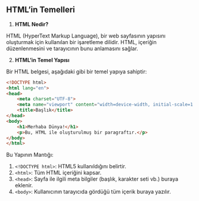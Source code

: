 ## HTML’in Temelleri

1. **HTML Nedir?**

HTML (HyperText Markup Language), bir web sayfasının yapısını oluşturmak için kullanılan bir işaretleme dilidir. HTML, içeriğin düzenlenmesini ve tarayıcının bunu anlamasını sağlar.

2. **HTML’in Temel Yapısı** 

Bir HTML belgesi, aşağıdaki gibi bir temel yapıya sahiptir:

```html
<!DOCTYPE html>
<html lang="en">
<head>
    <meta charset="UTF-8">
    <meta name="viewport" content="width=device-width, initial-scale=1.0">
    <title>Başlık</title>
</head>
<body>
    <h1>Merhaba Dünya!</h1>
    <p>Bu, HTML ile oluşturulmuş bir paragraftır.</p>
</body>
</html>


```

Bu Yapının Mantığı:

1. `<!DOCTYPE html>`: HTML5 kullanıldığını belirtir.
2. `<html>`: Tüm HTML içeriğini kapsar.
3. `<head>`: Sayfa ile ilgili meta bilgiler (başlık, karakter seti vb.) buraya eklenir.
4. `<body>`: Kullanıcının tarayıcıda gördüğü tüm içerik buraya yazılır.

